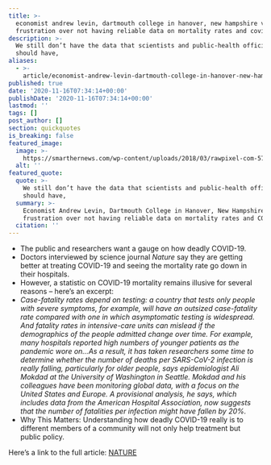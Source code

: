 ```yaml
---
title: >-
  economist andrew levin, dartmouth college in hanover, new hampshire voicing
  frustration over not having reliable data on mortality rates and covid-19.
description: >-
  We still don’t have the data that scientists and public-health officials
  should have,
aliases:
  - >-
    article/economist-andrew-levin-dartmouth-college-in-hanover-new-hampshire-voicing-frustration-over-not-having-reliable-data-on-mortality-rates-and-covid-19/
published: true
date: '2020-11-16T07:34:14+00:00'
publishDate: '2020-11-16T07:34:14+00:00'
lastmod: ''
tags: []
post_author: []
section: quickquotes
is_breaking: false
featured_image:
  image: >-
    https://smarthernews.com/wp-content/uploads/2018/03/rawpixel-com-577480-unsplash.jpg
  alt: ''
featured_quote:
  quote: >-
    We still don’t have the data that scientists and public-health officials
    should have,
  summary: >-
    Economist Andrew Levin, Dartmouth College in Hanover, New Hampshire voicing
    frustration over not having reliable data on mortality rates and COVID-19.
  citation: ''
---
```

*   The public and researchers want a gauge on how deadly COVID-19.
*   Doctors interviewed by science journal _Nature_ say they are getting better at treating COVID-19 and seeing the mortality rate go down in their hospitals.
*   However, a statistic on COVID-19 mortality remains illusive for several reasons – here’s an excerpt:
*   _Case-fatality rates depend on testing: a country that tests only people with severe symptoms, for example, will have an outsized case-fatality rate compared with one in which asymptomatic testing is widespread. And fatality rates in intensive-care units can mislead if the demographics of the people admitted change over time. For example, many hospitals reported high numbers of younger patients as the pandemic wore on…As a result, it has taken researchers some time to determine whether the number of deaths per SARS-CoV-2 infection is really falling, particularly for older people, says epidemiologist Ali Mokdad at the University of Washington in Seattle. Mokdad and his colleagues have been monitoring global data, with a focus on the United States and Europe. A provisional analysis, he says, which includes data from the American Hospital Association, now suggests that the number of fatalities per infection might have fallen by 20%._
*   Why This Matters: Understanding how deadly COVID-19 really is to different members of a community will not only help treatment but public policy.

Here’s a link to the full article: [NATURE](\"https://www.nature.com/articles/d41586-020-03132-4\")